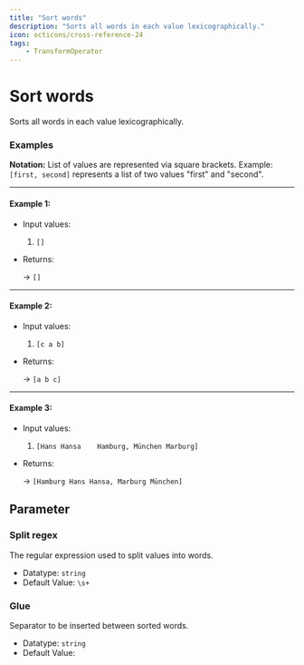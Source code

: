 ```yaml
---
title: "Sort words"
description: "Sorts all words in each value lexicographically."
icon: octicons/cross-reference-24
tags: 
    - TransformOperator
---
```

# Sort words
<!-- This file was generated - DO NOT CHANGE IT MANUALLY -->



Sorts all words in each value lexicographically.

### Examples

**Notation:** List of values are represented via square brackets. Example: `[first, second]` represents a list of two values "first" and "second".

---
#### Example 1:

* Input values:
  1. `[]`

* Returns:

  → `[]`


---
#### Example 2:

* Input values:
  1. `[c a b]`

* Returns:

  → `[a b c]`


---
#### Example 3:

* Input values:
  1. `[Hans Hansa    Hamburg, München Marburg]`

* Returns:

  → `[Hamburg Hans Hansa, Marburg München]`




## Parameter

### Split regex

The regular expression used to split values into words.

- Datatype: `string`
- Default Value: `\s+`



### Glue

Separator to be inserted between sorted words.

- Datatype: `string`
- Default Value: ` `



